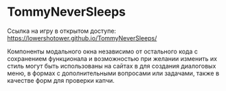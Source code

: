 # TommyNeverSleeps
Ссылка на игру в открытом доступе: https://lowershotower.github.io/TommyNeverSleeps/ 

Компоненты модального окна независимо от остального кода с сохранением функционала и возможностью при желании изменить их стиль могут быть использованы на сайтах в для создания диалоговых меню, в формах с дополнительными вопросами или задачами, также в качестве форм для проверки капчи.

